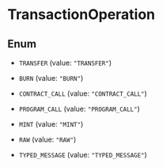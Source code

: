 

# TransactionOperation

## Enum


* `TRANSFER` (value: `"TRANSFER"`)

* `BURN` (value: `"BURN"`)

* `CONTRACT_CALL` (value: `"CONTRACT_CALL"`)

* `PROGRAM_CALL` (value: `"PROGRAM_CALL"`)

* `MINT` (value: `"MINT"`)

* `RAW` (value: `"RAW"`)

* `TYPED_MESSAGE` (value: `"TYPED_MESSAGE"`)




